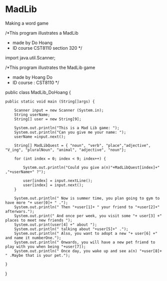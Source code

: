 # MadLib
Making a word game

/*This program illustrates a MadLib
 * made by Do Hoang
 * ID course CST8110 section 320
 */
 
 
import java.util.Scanner;

/*This program illustrates the MadLib game 
 * made by Hoang Do
 * ID course : CST8110 
 */

public class MadLib_DoHoang {

	public static void main (String[]args) {
		
		Scanner input = new Scanner (System.in);
		String userName;
		String[] user = new String[9];
		
		System.out.println("This is a Mad Lib game: ");
		System.out.println("Can you give me your name: ");
		userName =input.next();
		
		String[] MadLibQuest = { "noun", "verb", "place","adjective", "V_ing", "pluralNoun", "animal", "adjective", "noun"};
		
		for (int index = 0; index < 9; index++) {
		
			System.out.println("Could you give a(n)"+MadLibQuest[index]+" ,"+userName+" ?");
			
			user[index] = input.nextLine();
			user[index] = input.next();
		}
		
		System.out.println(" Now is summer time, you plan going to gym to have more "+ user[0]+ " .");
		System.out.println(" Then "+user[1]+ " your friend to "+user[2]+" afterwars.");
		System.out.print(" And once per week, you visit some "+ user[3] +" places to meet new friends ");
		System.out.print(user[4] +" about ");
		System.out.println(" talking about "+user[5]+" .");
		System.out.println(" Also, you want to adopt a new "+ user[6] +" and name it numberOne.");
		System.out.println(" Onwards, you will have a new pet friend to play with you when being "+user[7]);
		System.out.println(" Once day, you wake up and see a(n) "+user[8]+ " .Maybe that is your pet.");
		
	}
	
}

